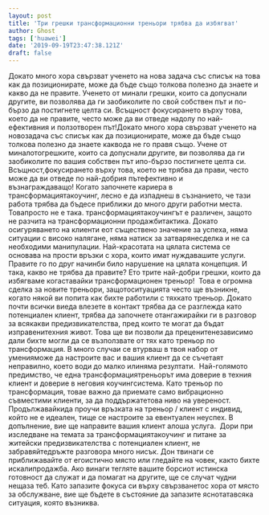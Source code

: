 ```yaml
---
layout: post
title: 'Три грешки трансформационни треньори трябва да избягват'
author: Ghost
tags: ['huawei']
date: '2019-09-19T23:47:38.121Z'
draft: false
---
```


Докато много хора свързват ученето на нова задача със списък на това как да позиционирате, може да бъде също толкова полезно да знаете и какво да не правите. Ученето от минали грешки, които са допуснали другите, ви позволява да ги заобиколите по свой собствен път и по-бързо да постигнете целта си. Всъщност фокусирането върху това, което да не правите, често може да ви отведе надолу по най-ефективния и ползотворен път!Докато много хора свързват ученето на новозадача със списък как да позиционирате, може да бъде също толкова полезно да знаете каквода не го правя също. Учене от миналотогрешките, които са допуснали другите, ви позволява да ги заобиколите по вашия собствен път ипо-бързо постигнете целта си. Всъщност,фокусирането върху това, което не трябва да прави, често може да ви отведе по най-добрия пътефективно и възнаграждаващо! Когато започнете кариера в трансформациятакоучинг, лесно е да изпаднеш в съзнанието, че тази работа трябва да бъдесе приближи до много други работни места. Товапросто не е така. трансформациятакоучингът е различен, защото не разчита на трансформационни продажбитактика. Докато осигуряването на клиенти еот съществено значение за успеха, няма ситуации с високо налягане, няма натиск за затварянесделка и не са необходими манипулации. Най-красотата на цялата система се основава на прости връзки с хора, които имат нуждавашите услуги. Правите го по друг начинби било нарушение на цялата концепция. И така, какво не трябва да правите? Ето трите най-добри грешки, които да избягваме когаставайки трансформационен треньор!  Това е огромна сделка за новите треньори, защотоситуацията често ще възникне, когато някой ви попита как бихте работили с тяхкато треньор. Докато почти всички виеда влезете в контакт трябва да се разглежда като потенциален клиент, трябва да започнете отангажирайки ги в разговор за всякакви предизвикателства, пред които те могат да бъдат изправенитехния живот. Това ще ви позволи да преценитенезависимо дали бихте могли да се възползвате от тях като треньор по трансформация. В много случаи се втурваш в твоя набор от уменияможе да настроите вас и вашия клиент да се съчетаят неправилно, което води до малко илиняма резултати.  Най-голямото предимство, че една трансформациятреньорът има доверие в техния клиент и доверие в неговия коучингсистема. Като треньор по трансформация, товае важно да приемате само вибрационно съвместими клиенти, за да поддържатетова ниво на увереност. Продължавайкида проучи връзката на треньор / клиент с индивид, който не е идеален, тище се настроите за евентуален неуспех. В допълнение, вие ще направите вашия клиент aлоша услуга.  Дори при изследване на темата за трансформациятакоучинг и питане за житейски предизвикателства с потенциален клиент, не забравяйтедръжте разговора много нисък. Дон твинаги се приближавайте от егоистично място или гледайте на човек, както бихте искалипродажба. Ако винаги тегляте вашите борсиот истинска готовност да служат и да помагат на другите, ще се случат чудни нещаза теб. Като запазите фокуса си върху свързванетос хора от място за обслужване, вие ще бъдете в състояние да запазите яснотатавсяка ситуация, която възниква.

